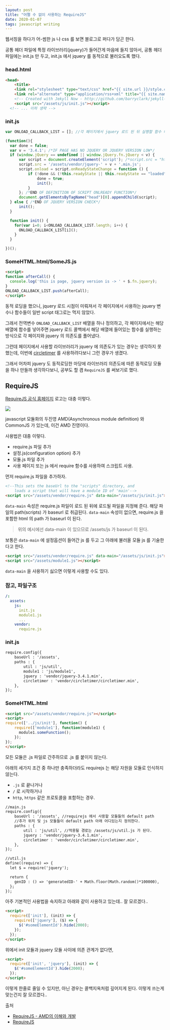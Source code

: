 ```yaml
---
layout: post
title: "어쩔 수 없이 사용하는 RequireJS"
date: 2020-01-07
tags: javascript writing
---
```


<script>
require(['init'], (init) => {
  require(['jquery', 'util'], ($, util) => {
    console.log('jquery version -> ' + $.fn.jquery);
    console.log('gen id from util module -> ' + util.genID());
  });
});
</script>

웹서칭을 하다가 어-썸한 js 나 css 를 보면 블로그로 퍼다가 담곤 한다.

공통 헤더 파일에 특정 라이브러리(jquery)가 들어간게 마음에 들지 않아서, 공통 헤더파일에는 init.js 만 두고, init.js 에서 jquery 를 동적으로 불러오도록 했다.

### head.html
``` html
<head>
	<title>
	<link rel="stylesheet" type="text/css" href="{{ site.url }}/style.css" />
	<link rel="alternate" type="application/rss+xml" title="{{ site.name }} - {{ site.description }}" href="{{ site.url }}/feed.xml" />
	<!-- Created with Jekyll Now - http://github.com/barryclark/jekyll-now -->
	<script src="/assets/js/init.js"></script>
  <!-- ... 이하 생략 -->
```
### init.js
``` javascript
var ONLOAD_CALLBACK_LIST = []; //각 페이지에서 jquery 로드 된 뒤 실행할 함수 배열

(function(){
  var done = false;
  var v = '3.4.1'; /*IF PAGE HAS NO JQUERY OR JQUERY VERSION LOW*/
  if (window.jQuery == undefined || window.jQuery.fn.jQuery < v) {
      var script = document.createElement('script'); /*script.src = "http://ajax.googleapis.com/ajax/libs/jquery/" + v + "/jquery.min.js";*/
      script.src = '/assets/vendor/jquery-' + v + '.min.js';
      script.onload = script.onReadyStateChange = function () {
          if (!done && (!this.readyState || this.readyState == "loaded" || this.readyState == "complete")) {
              done = true;
              init();
          }
      }; /*END OF DEFINITION OF SCRIPT ONLREADY FUNCTION*/
      document.getElementsByTagName("head")[0].appendChild(script);
  } else { /*END OF JQUERY VERSION CHECK*/
      init();
  }

  function init() {
    for(var i=0; i<ONLOAD_CALLBACK_LIST.length; i++) {
      ONLOAD_CALLBACK_LIST[i]();
    }
  }

})();
```

### SomeHTML.html/SomeJS.js
``` html
<script>
function afterCall() {
  console.log('this is page, jquery version is -> ' + $.fn.jquery);
}
ONLOAD_CALLBACK_LIST.push(afterCall);
</script>
```

동적 로딩을 했으니, jquery 로드 시점이 미뤄져서 각 페이지에서 사용하는 jquery 변수나 함수들이 일반 script 태그로는 먹지 않았다.

그래서 전역변수 `ONLOAD_CALLBACK_LIST` 배열을 하나 정의하고, 각 페이지에서는 해당 배열에 함수를 넣어주면 jquery 로드 콜백에서 해당 배열에 들어있는 함수를 실행하는 방식으로 각 페이지와 jquery 의 의존도를 풀어냈다.

그런데 페이지에서 사용할 라이브러리가 jquery 에 의존도가 있는 경우는 생각하지 못했는데, 이번에 [circletimer](https://github.com/abejfehr/circletimer) 를 사용하려다보니 그런 경우가 생겼다.

그래서 어차피 jquery 도 동적로딩한 마당에 라이브러리 의존도에 따른 동적로딩 모듈을 하나 만들까 생각하다보니, 공부도 할 겸 `RequireJS` 를 써보기로 했다.

## RequireJS

[RequireJS 공식 홈페이지](https://requirejs.org/) 로고는 대충 이렇다.

<img src='#' post-src='2020-01-07-javascript-requirejs.png'>

javascript 모듈화의 두진영 AMD(Asynchronous module definition) 와 CommonJS 가 있는데, 이건 AMD 진영이다.

사용법은 대충 이렇다.
- require.js 파일 추가
- 설정.js(configuration option) 추가
- 모듈.js 파일 추가
- 사용 페이지 또는 js 에서 require 함수를 사용하여 스크립트 사용.

먼저 require.js 파일을 추가하자.

``` html
<!--This sets the baseUrl to the "scripts" directory, and
    loads a script that will have a module ID of 'main'-->
<script src="/assets/vendor/require.js" data-main="/assets/js/init.js"></script>
```

`data-main` 속성은 require.js 파일이 로드 된 뒤에 로드될 파일을 지정해 준다. 해당 파일의 path(scripts) 가 baseurl 로 취급된다. `data-main` 속성이 없으면, require.js 을 포함한 html 의 path 가 baseurl 이 된다.
> 위의 예시에선 data-main 이 있으므로 /assets/js 가 baseurl 이 된다.

보통은 `data-main` 에 설정옵션이 들어간 js 를 두고 그 아래에 불러올 모듈 js 를 기술한다고 한다.
``` html
<script src="/assets/vendor/require.js" data-main="/assets/js/init.js"></script>
<script src="/assets/module1.js"></script>
```

`data-main` 을 사용하기 싫으면 이렇게 사용할 수도 있다.

### 참고, 파일구조
``` yaml
/:
  assets:
    js:
      init.js
      module1.js
      ...
    vendor:
      require.js
```

### init.js
```html
require.config({
    baseUrl : '/assets',
    paths : {
        util : 'js/util',
        module1 : 'js/module1',
        jquery : 'vendor/jquery-3.4.1.min',
        circletimer : 'vendor/circletimer/circletimer.min',
    },
});

```

### SomeHTML.html
``` html
<script src="/assets/vendor/require.js"></script>
<script>
require(['../js/init'], function() {
    require(['module1'], function(module1) {
      module1.someFunction();
    });
});
</script>
```
모든 모듈은 .js 파일로 간주하므로 .js 를 붙이지 않는다.

아래의 세가지 조건 중 하나만 충족하더라도 requirejs 는 해당 자원을 모듈로 인식하지 않는다.

- `.js` 로 끝나거나
- `/` 로 시작하거나
- `http`, `https` 같은 프로토콜을 포함하는 경우.

``` html
//main.js
require.config({
    baseUrl : '/assets', //requirejs 에서 사용할 모듈들의 default path
    //추가 위치 및 js 모듈들이 default path 아래 어디있는지 정의한다.
    paths : {
        util : 'js/util', //적용될 경로는 /assets/js/util.js 가 된다.
        jquery : 'vendor/jquery-3.4.1.min',
        circletimer : 'vendor/circletimer/circletimer.min',
    },
});
```

``` html
//util.js
define((require) => {
  let $ = require('jquery');

  return {
    genID : () => 'generatedID-' + Math.floor(Math.random()*100000),
  };
});
```

아주 기본적인 사용법을 숙지하고 아래와 같이 사용하고 있는데.. 잘 모르겠다..

``` html
<script>
  require(['init'], (init) => {
    require(['jquery'], ($) => {
      $('#someElementId').hide(2000);
    });
  });
</script>
```

위에서 init 모듈과 jquery 모듈 사이에 의존 관계가 없다면,

``` html
<script>
  require(['init', 'jquery'], (init) => {
    $('#someElementId').hide(2000);
  });
</script>
```

이렇게 한줄로 줄일 수 있지만, 아닌 경우는 콜백지옥처럼 깊어지게 된다. 이렇게 쓰는게 맞는건지 잘 모르겠다..


출처
- [RequireJS - AMD의 이해와 개발](https://d2.naver.com/helloworld/591319)
- [RequireJS](https://requirejs.org)
